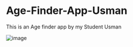 # Age-Finder-App-Usman
This is an Age finder app by my Student Usman

![image](https://github.com/Saif-Students/Age-Finder-App-Usman/assets/143829717/5d35c6ad-a840-4fa8-a8ce-6f3e8151247f)
